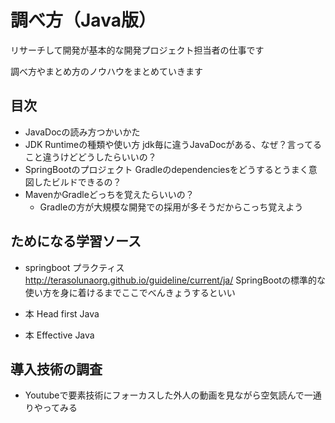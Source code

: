 # 調べ方（Java版）

リサーチして開発が基本的な開発プロジェクト担当者の仕事です

調べ方やまとめ方のノウハウをまとめていきます

## 目次

- JavaDocの読み方つかいかた
- JDK Runtimeの種類や使い方
  jdk毎に違うJavaDocがある、なぜ？言ってること違うけどどうしたらいいの？
- SpringBootのプロジェクト Gradleのdependenciesをどうするとうまく意図したビルドできるの？
- MavenかGradleどっちを覚えたらいいの？
     - Gradleの方が大規模な開発での採用が多そうだからこっち覚えよう

## ためになる学習ソース

- springboot プラクティス  
http://terasolunaorg.github.io/guideline/current/ja/
SpringBootの標準的な使い方を身に着けるまでここでべんきょうするといい

- 本 Head first Java
- 本 Effective Java

## 導入技術の調査

- Youtubeで要素技術にフォーカスした外人の動画を見ながら空気読んで一通りやってみる
